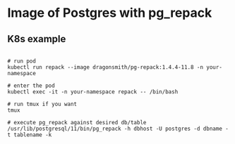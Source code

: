 # Image of Postgres with pg_repack

## K8s example

```shell

# run pod
kubectl run repack --image dragonsmith/pg-repack:1.4.4-11.8 -n your-namespace

# enter the pod
kubectl exec -it -n your-namespace repack -- /bin/bash

# run tmux if you want
tmux

# execute pg_repack against desired db/table
/usr/lib/postgresql/11/bin/pg_repack -h dbhost -U postgres -d dbname -t tablename -k
```
